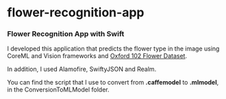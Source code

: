 # flower-recognition-app

### Flower Recognition App with Swift
 
I developed this application that predicts the flower type in the image using CoreML and Vision frameworks and [Oxford 102 Flower Dataset](http://www.robots.ox.ac.uk/~vgg/data/flowers/102/index.html).

In addition, I used Alamofire, SwiftyJSON and Realm.

You can find the script that I use to convert from **.caffemodel** to **.mlmodel**, in the ConversionToMLModel folder.
